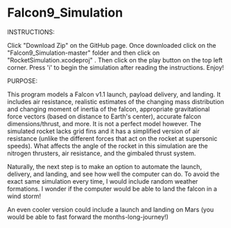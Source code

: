 # Falcon9_Simulation

INSTRUCTIONS: 

Click "Download Zip" on the GitHub page. Once downloaded click on the "Falcon9_Simulation-master" folder and then click on "RocketSimulation.xcodeproj" . Then click on the play button on the top left corner. Press 'i' to begin the simulation after reading the instructions. Enjoy! 

PURPOSE: 

This program models a Falcon v1.1 launch, payload delivery, and landing. It includes air resistance, realistic estimates of the changing mass distribution and changing moment of inertia of the falcon, appropriate gravitational force vectors (based on distance to Earth's center), accurate falcon dimensions/thrust, and more. It is not a perfect model however. The simulated rocket lacks grid fins and it has a simplified version of air resistance (unlike the different forces that act on the rocket at supersonic speeds). What affects the angle of the rocket in this simulation are the nitrogen thrusters, air resistance, and the gimbaled thrust system.
 
Naturally, the next step is to make an option to automate the launch, delivery, and landing, and see how well the computer can do. To avoid the exact same simulation every time, I would include random weather formations. I wonder if the computer would be able to land the falcon in a wind storm!
 
An even cooler version could include a launch and landing on Mars (you would be able to fast forward the months-long-journey!)
